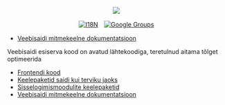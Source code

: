 <p align="center"><a href="https://wac.tax"><img src="https://cdn.jsdelivr.net/gh/wactax/img/logo.svg"/></a></p><p align="center"><a href="https://github.com/wactax/wac.tax/blob/main/doc/README.md#readme"><img alt="I18N" src="https://cdn.jsdelivr.net/gh/wactax/img/t.svg"/></a>　<a href="https://groups.google.com/u/2/g/wactax"><img alt="Google Groups" src="https://cdn.jsdelivr.net/gh/wactax/img/g-groups.svg"/></a></p>

* [Veebisaidi mitmekeelne dokumentatsioon](https://github.com/xxai-doc)

Veebisaidi esiserva kood on avatud lähtekoodiga, teretulnud aitama tõlget optimeerida

* [Frontendi kood](https://github.com/xxai-art/web)
* [Keelepaketid saidi kui terviku jaoks](https://github.com/xxai-art/web/tree/main/i18n)
* [Sisselogimismoodulite keelepaketid](https://github.com/wacpkg/user/tree/main/ui.i18n)
* [Veebisaidi mitmekeelne dokumentatsioon](https://github.com/xxai-doc)
